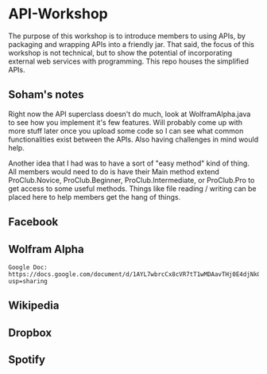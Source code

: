 # API-Workshop
The purpose of this workshop is to introduce members to using APIs, by packaging and wrapping APIs into a friendly jar. That said, the focus of this workshop is not technical, but to show the potential of incorporating external web services with programming. This repo houses the simplified APIs.


## Soham's notes

Right now the API superclass doesn't do much, look at WolframAlpha.java to see how you implement it's few features. Will probably come up with more stuff later once you upload some code so I can see what common functionalities exist between the APIs. Also having challenges in mind would help.


Another idea that I had was to have a sort of "easy method" kind of thing. All members would need to do is have their Main method extend ProClub.Novice, ProClub.Beginner, ProClub.Intermediate, or ProClub.Pro to get access to some useful methods. Things like file reading / writing can be placed here to help members get the hang of things.



## Facebook

## Wolfram Alpha

	Google Doc: https://docs.google.com/document/d/1AYL7wbrcCx8cVR7tT1wMDAavTHj0E4djNkOaB25OHjw/edit?usp=sharing

## Wikipedia

## Dropbox

## Spotify
